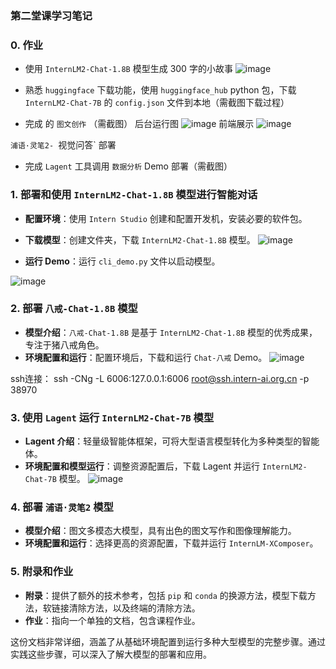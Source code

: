 ### 第二堂课学习笔记

### 0. 作业
- 使用 `InternLM2-Chat-1.8B` 模型生成 300 字的小故事
![image](https://github.com/Mlinfeng/InternLM2/assets/50072711/2be82762-64b9-4e30-bb2c-95b454d49f52)
- 熟悉 `huggingface` 下载功能，使用 `huggingface_hub` python 包，下载 `InternLM2-Chat-7B` 的 `config.json` 文件到本地（需截图下载过程）
  
- 完成 的 `图文创作` （需截图）
  后台运行图
![image](https://github.com/Mlinfeng/InternLM2/assets/50072711/5f3cc9c2-0f87-4c60-ac59-7b4d974f27e0)
前端展示
![image](https://github.com/Mlinfeng/InternLM2/assets/50072711/f97053a0-b689-4f5c-b0ed-a4a15f02fba5)

`浦语·灵笔2- `视觉问答` 部署


  
- 完成 `Lagent` 工具调用 `数据分析` Demo 部署（需截图）

### 1. 部署和使用 `InternLM2-Chat-1.8B` 模型进行智能对话
- **配置环境**：使用 `Intern Studio` 创建和配置开发机，安装必要的软件包。
- **下载模型**：创建文件夹，下载 `InternLM2-Chat-1.8B` 模型。
![image](https://github.com/Mlinfeng/InternLM2/assets/50072711/a6c48e0b-9027-424a-bdb7-cb7eb48c9ffb)

- **运行 Demo**：运行 `cli_demo.py` 文件以启动模型。

![image](https://github.com/Mlinfeng/InternLM2/assets/50072711/2be82762-64b9-4e30-bb2c-95b454d49f52)


### 2. 部署 `八戒-Chat-1.8B` 模型
- **模型介绍**：`八戒-Chat-1.8B` 是基于 `InternLM2-Chat-1.8B` 模型的优秀成果，专注于猪八戒角色。
- **环境配置和运行**：配置环境后，下载和运行 `Chat-八戒` Demo。
![image](https://github.com/Mlinfeng/InternLM2/assets/50072711/6c35b1fc-92d2-4f94-9d8e-b471e1eb1807)

ssh连接：
ssh -CNg -L 6006:127.0.0.1:6006 root@ssh.intern-ai.org.cn -p 38970
### 3. 使用 `Lagent` 运行 `InternLM2-Chat-7B` 模型
- **Lagent 介绍**：轻量级智能体框架，可将大型语言模型转化为多种类型的智能体。
- **环境配置和模型运行**：调整资源配置后，下载 Lagent 并运行 `InternLM2-Chat-7B` 模型。
![image](https://github.com/Mlinfeng/InternLM2/assets/50072711/bd47aa8d-83c5-410f-aba8-ecbf1f0c6c80)

### 4. 部署 `浦语·灵笔2` 模型
- **模型介绍**：图文多模态大模型，具有出色的图文写作和图像理解能力。
- **环境配置和运行**：选择更高的资源配置，下载并运行 `InternLM-XComposer`。

### 5. 附录和作业
- **附录**：提供了额外的技术参考，包括 `pip` 和 `conda` 的换源方法，模型下载方法，软链接清除方法，以及终端的清除方法。
- **作业**：指向一个单独的文档，包含课程作业。

这份文档非常详细，涵盖了从基础环境配置到运行多种大型模型的完整步骤。通过实践这些步骤，可以深入了解大模型的部署和应用。
